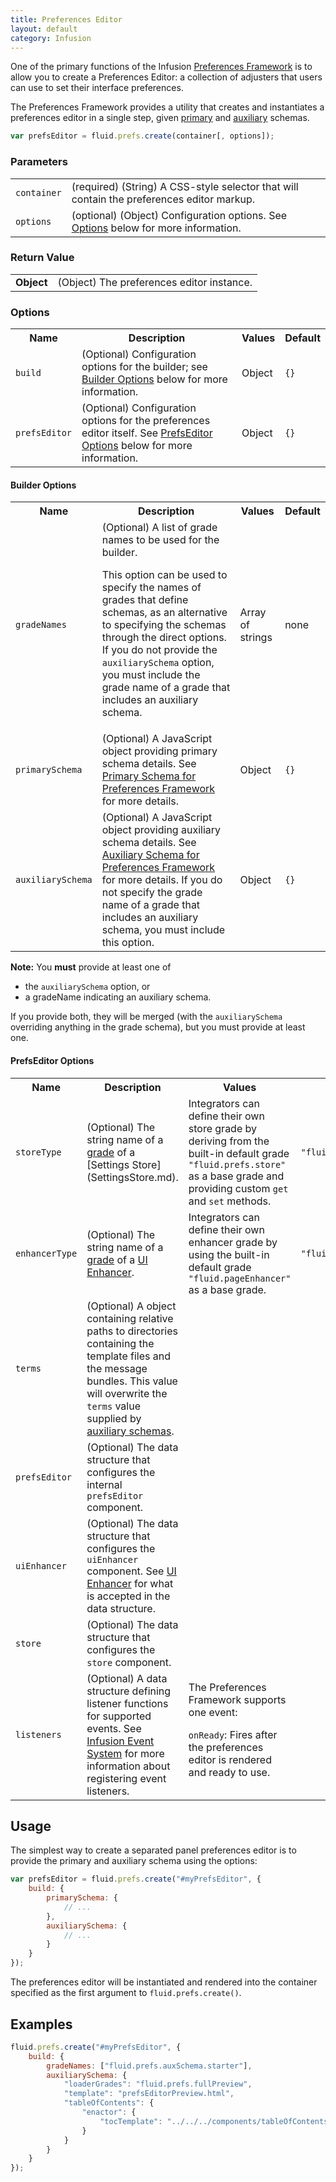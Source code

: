 ```yaml
---
title: Preferences Editor
layout: default
category: Infusion
---
```


One of the primary functions of the Infusion [Preferences Framework](PreferencesFramework.md) is to allow you to create a Preferences Editor: a collection of adjusters that users can use to set their interface preferences.

The Preferences Framework provides a utility that creates and instantiates a preferences editor in a single step, given [primary](PrimarySchemaForPreferencesFramework.md) and [auxiliary](AuxiliarySchemaForPreferencesFramework.md) schemas.

```javascript
var prefsEditor = fluid.prefs.create(container[, options]);
```

### Parameters ###

<table>
<tr>
    <td><code>container</code></td>
    <td>(required) (String) A CSS-style selector that will contain the preferences editor markup.</td>
</tr>
<tr>
    <td><code>options</code></td>
    <td>(optional) (Object) Configuration options. See <a href="#options">Options</a> below for more information.</td>
</tr>
</table>

### Return Value ###

<table>
<tr>
    <td><strong>Object</strong></td>
    <td>(Object) The preferences editor instance.</td>
</tr>
</table>

### Options ###

<table>
<tr><th>Name</th><th>Description</th><th>Values</th><th>Default</th></tr>
<tr>
    <td><code>build</code></td>
    <td>(Optional) Configuration options for the builder; see <a href="#builder-options">Builder Options</a> below for more information.</td>
    <td>Object</td>
    <td><code>{}</code></td>
</tr>
<tr>
    <td><code>prefsEditor</code></td>
    <td>(Optional) Configuration options for the preferences editor itself. See <a href="#prefseditor-options">PrefsEditor Options</a> below for more information.</td>
    <td>Object</td>
    <td><code>{}</code></td>
</tr>
</table>

#### Builder Options ####

<table>
<tr><th>Name</th><th>Description</th><th>Values</th><th>Default</th></tr>
<tr>
    <td><code>gradeNames</code></td>
    <td>(Optional) A list of grade names to be used for the builder.

This option can be used to specify the names of grades that define schemas, as an alternative to specifying the schemas through the direct options. If you do not provide the <code>auxiliarySchema</code> option, you must include the grade name of a grade that includes an auxiliary schema.</td>
    <td>Array of strings</td>
    <td>none</td>
</tr>
<tr>
    <td><code>primarySchema</code></td>
    <td>(Optional) A JavaScript object providing primary schema details. See <a href="PrimarySchemaForPreferencesFramework.md">Primary Schema for Preferences Framework</a> for more details.</td>
    <td>Object</td>
    <td><code>{}</code></td>
</tr>
<tr>
    <td><code>auxiliarySchema</code></td>
    <td>(Optional) A JavaScript object providing auxiliary schema details. See <a href="AuxiliarySchemaForPreferencesFramework.md">Auxiliary Schema for Preferences Framework</a> for more details. If you do not specify the grade name of a grade that includes an auxiliary schema, you must include this option.</td>
    <td>Object</td>
    <td><code>{}</code></td>
</tr>
</table>

<div class="infusion-docs-note"><strong>Note:</strong> You <strong>must</strong> provide at least one of</div>

* the `auxiliarySchema` option, or
* a gradeName indicating an auxiliary schema.

If you provide both, they will be merged (with the `auxiliarySchema` overriding anything in the grade schema), but you must provide at least one.

#### PrefsEditor Options ####

<table>
<tr><th>Name</th><th>Description</th><th>Values</th><th>Default</th></tr>
<tr>
    <td><code>storeType</code></td>
    <td>(Optional) The string name of a <a href="ComponentGrades.md">grade</a> of a [Settings Store](SettingsStore.md).</td>
    <td>Integrators can define their own store grade by deriving from the built-in default grade <code>"fluid.prefs.store"</code> as a base grade and providing custom <code>get</code> and <code>set</code> methods.</td>
    <td><code>"fluid.prefs.cookieStore"</code></td>
</tr>
<tr>
    <td><code>enhancerType</code></td>
    <td>(Optional) The string name of a <a href="ComponentGrades.md">grade</a> of a <a href="to-do/UIEnhancer.md">UI Enhancer</a>.</td>
    <td>Integrators can define their own enhancer grade by using the built-in default grade <code>"fluid.pageEnhancer"</code> as a base grade.</td>
    <td><code>"fluid.pageEnhancer"</code></td>
</tr>
<tr>
    <td><code>terms</code></td>
    <td>(Optional) A object containing relative paths to directories containing the template files and the message bundles. This value will overwrite the <code>terms</code> value supplied by <a href="AuxiliarySchemaForPreferencesFramework.md">auxiliary schemas</a>.</td>
    <td></td>
    <td></td>
</tr>
<tr>
    <td><code>prefsEditor</code></td>
    <td>(Optional) The data structure that configures the internal <code>prefsEditor</code> component.</td>
    <td></td>
    <td></td>
</tr>
<tr>
    <td><code>uiEnhancer</code></td>
    <td>(Optional) The data structure that configures the <code>uiEnhancer</code> component. See <a href="to-do/UIEnhancer.md">UI Enhancer</a> for what is accepted in the data structure.</td>
    <td></td>
    <td></td>
</tr>
<tr>
    <td><code>store</code></td>
    <td>(Optional) The data structure that configures the <code>store</code> component.</td>
    <td></td>
    <td></td>
</tr>
<tr>
    <td><code>listeners</code></td>
    <td>(Optional) A data structure defining listener functions for supported events. See <a href="InfusionEventSystem.md">Infusion Event System</a> for more information about registering event listeners.</td>
    <td>The Preferences Framework supports one event:

<code>onReady</code>: Fires after the preferences editor is rendered and ready to use.</td>
    <td></td>
</tr>
</table>

## Usage ##

The simplest way to create a separated panel preferences editor is to provide the primary and auxiliary schema using the options:

```javascript
var prefsEditor = fluid.prefs.create("#myPrefsEditor", {
    build: {
        primarySchema: {
            // ...
        },
        auxiliarySchema: {
            // ...
        }
    }
});
```

The preferences editor will be instantiated and rendered into the container specified as the first argument to `fluid.prefs.create()`.

## Examples ##

```javascript
fluid.prefs.create("#myPrefsEditor", {
    build: {
        gradeNames: ["fluid.prefs.auxSchema.starter"],
        auxiliarySchema: {
            "loaderGrades": "fluid.prefs.fullPreview",
            "template": "prefsEditorPreview.html",
            "tableOfContents": {
                "enactor": {
                    "tocTemplate": "../../../components/tableOfContents/html/TableOfContents.html"
                }
            }
        }
    }
});
```
